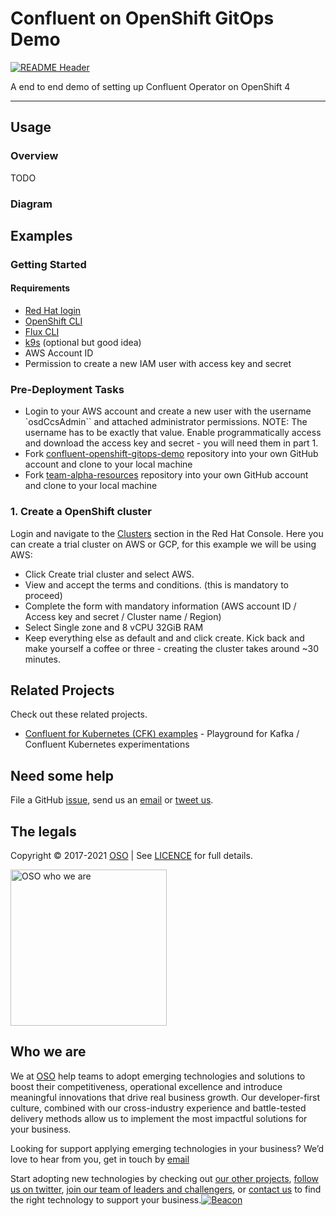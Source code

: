 
<!-- markdownlint-disable -->
# Confluent on OpenShift GitOps Demo
<!-- markdownlint-restore -->

[![README Header][readme_header_img]][readme_header_link]

<!--




  ** DO NOT EDIT THIS FILE
  **
  ** This file was automatically generated by the `build-harness`.
  ** 1) Make all changes to `README.yaml`
  ** 2) Run `make init` (you only need to do this once)
  ** 3) Run`make readme` to rebuild this file.
  **
  ** (We maintain HUNDREDS of open source projects. This is how we maintain our sanity.)
  **





-->
A end to end demo of setting up Confluent Operator on OpenShift 4

---






## Usage

### Overview
TODO

### Diagram




## Examples

### Getting Started
#### Requirements
* [Red Hat login](https://sso.redhat.com/auth/realms/redhat-external/login-actions/registration?client_id=cloud-services&tab_id=DeYAMfKt5Mo)
* [OpenShift CLI](https://formulae.brew.sh/formula/openshift-cli)
* [Flux CLI](https://fluxcd.io/docs/cmd/)
* [k9s](https://github.com/derailed/k9s) (optional but good idea)
* AWS Account ID
* Permission to create a new IAM user with access key and secret

### Pre-Deployment Tasks
* Login to your AWS account and create a new user with the username `osdCcsAdmin`` and attached administrator permissions. NOTE: The username has to be exactly that value. Enable programmatically access and download the access key and secret - you will need them in part 1. 
* Fork [confluent-openshift-gitops-demo](https://github.com/osodevops/confluent-openshift-gitops-demo) repository into your own GitHub account and clone to your local machine
* Fork [team-alpha-resources](https://github.com/osodevops/confluent-openshift-team-alpha-resources) repository into your own GitHub account and clone to your local machine

### 1. Create a OpenShift cluster
 Login and navigate to the [Clusters](https://console.redhat.com/openshift) section in the Red Hat Console. Here you can create a trial cluster on AWS or GCP, for this example we will be using AWS:
  - Click Create trial cluster and select AWS.
  - View and accept the terms and conditions. (this is mandatory to proceed) 
  - Complete the form with mandatory information (AWS account ID / Access key and secret / Cluster name / Region)
  - Select Single zone and 8 vCPU 32GiB RAM
  - Keep everything else as default and and click create. Kick back and make yourself a coffee or three - creating the cluster takes around ~30 minutes.





## Related Projects

Check out these related projects.

- [Confluent for Kubernetes (CFK) examples](https://github.com/osodevops/confluent-kubernetes-playground) - Playground for Kafka / Confluent Kubernetes experimentations



## Need some help

File a GitHub [issue](https://github.com/osodevops/confluent-openshift-gitops-demo/issues), send us an [email][email] or [tweet us][twitter].

## The legals

Copyright © 2017-2021 [OSO](https://oso.sh) | See [LICENCE](LICENSE) for full details.

[<img src="https://oso-public-resources.s3.eu-west-1.amazonaws.com/oso-logo-green.png" alt="OSO who we are" width="250"/>](https://oso.sh/who-we-are/)

## Who we are

We at [OSO][website] help teams to adopt emerging technologies and solutions to boost their competitiveness, operational excellence and introduce meaningful innovations that drive real business growth. Our developer-first culture, combined with our cross-industry experience and battle-tested delivery methods allow us to implement the most impactful solutions for your business.

Looking for support applying emerging technologies in your business? We’d love to hear from you, get in touch by [email][email]

Start adopting new technologies by checking out [our other projects][github], [follow us on twitter][twitter], [join our team of leaders and challengers][careers], or [contact us][contact] to find the right technology to support your business.[![Beacon][beacon]][website]

  [logo]: https://oso-public-resources.s3.eu-west-1.amazonaws.com/oso-logo-green.png
  [website]: https://oso.sh?utm_source=github&utm_medium=readme&utm_campaign=osodevops/confluent-openshift-gitops-demo&utm_content=website
  [github]: https://github.com/osodevops?utm_source=github&utm_medium=readme&utm_campaign=osodevops/confluent-openshift-gitops-demo&utm_content=github
  [careers]: https://oso.sh/careers/?utm_source=github&utm_medium=readme&utm_campaign=osodevops/confluent-openshift-gitops-demo&utm_content=careers
  [contact]: https://oso.sh/contact/?utm_source=github&utm_medium=readme&utm_campaign=osodevops/confluent-openshift-gitops-demo&utm_content=contact
  [linkedin]: https://www.linkedin.com/company/oso-devops?utm_source=github&utm_medium=readme&utm_campaign=osodevops/confluent-openshift-gitops-demo&utm_content=linkedin
  [twitter]: https://twitter.com/osodevops?utm_source=github&utm_medium=readme&utm_campaign=osodevops/confluent-openshift-gitops-demo&utm_content=twitter
  [email]: mailto:enquiries@oso.sh?utm_source=github&utm_medium=readme&utm_campaign=osodevops/confluent-openshift-gitops-demo&utm_content=email
  [readme_header_img]: https://oso-public-resources.s3.eu-west-1.amazonaws.com/oso-animation.gif
  [readme_header_link]: https://oso.sh/what-we-do/?utm_source=github&utm_medium=readme&utm_campaign=osodevops/confluent-openshift-gitops-demo&utm_content=readme_header_link
  [beacon]: https://github-analyics.ew.r.appspot.com/G-WV0Q3HYW08/osodevops/confluent-openshift-gitops-demo?pixel&cs=github&cm=readme&an=confluent-openshift-gitops-demo
